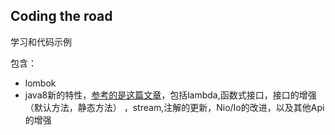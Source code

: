 ## Coding the road

学习和代码示例

包含：

* lombok
* java8新的特性，[参考的是这篇文章](https://github.com/winterbe/java8-tutorial)，包括lambda,函数式接口，接口的增强（默认方法，静态方法）
，stream,注解的更新，Nio/Io的改进，以及其他Api的增强

